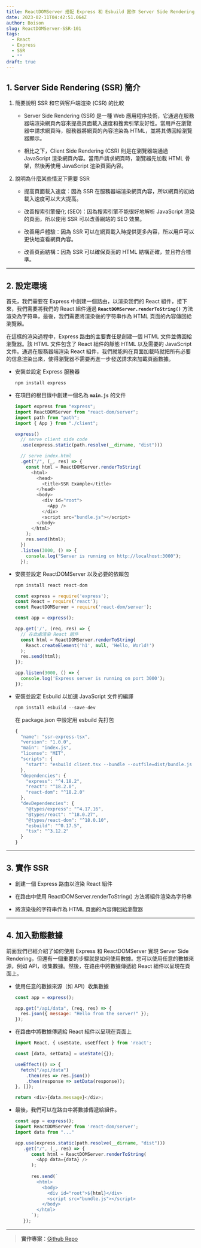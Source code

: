 ```yaml
---
title: ReactDOMServer 搭配 Express 和 Esbuild 實作 Server Side Rendering (SSR)
date: 2023-02-11T04:42:51.064Z
author: Boison
slug: ReactDOMServer-SSR-101
tags:
  - React
  - Express
  - SSR
  - ""
draft: true
---
```


## 1. Server Side Rendering (SSR) 簡介

1. 簡要說明 SSR 和它與客戶端渲染 (CSR) 的比較

   * Server Side Rendering (SSR) 是一種 Web 應用程序技術，它通過在服務器端渲染網頁內容來提高頁面載入速度和搜索引擎友好性。當用戶在瀏覽器中請求網頁時，服務器將網頁的內容渲染為 HTML，並將其傳回給瀏覽器顯示。

   * 相比之下，Client Side Rendering (CSR) 則是在瀏覽器端通過 JavaScript 渲染網頁內容。當用戶請求網頁時，瀏覽器先加載 HTML 骨架，然後再使用 JavaScript 渲染頁面內容。

2. 說明為什麼某些情況下需要 SSR

   * 提高頁面載入速度：因為 SSR 在服務器端渲染網頁內容，所以網頁的初始載入速度可以大大提高。

   * 改善搜索引擎優化 (SEO)：因為搜索引擎不能很好地解析 JavaScript 渲染的頁面，所以使用 SSR 可以改善網站的 SEO 效果。

   * 改善用戶體驗：因為 SSR 可以在網頁載入時提供更多內容，所以用戶可以更快地查看網頁內容。

   * 改善頁面結構：因為 SSR 可以確保頁面的 HTML 結構正確，並且符合標準。

---

## 2. 設定環境

首先，我們需要在 Express 中創建一個路由，以渲染我們的 React 組件，接下來，我們需要將我們的 React 組件通過 **`ReactDOMServer.renderToString()`** 方法渲染為字符串，最後，我們需要將渲染後的字符串作為 HTML 頁面的內容傳回給瀏覽器。

在這樣的渲染過程中，Express 路由的主要責任是創建一個 HTML 文件並傳回給瀏覽器。該 HTML 文件包含了 React 組件的靜態 HTML 以及需要的 JavaScript 文件。通過在服務器端渲染 React 組件，我們就能夠在頁面加載時就把所有必要的信息渲染出來，使得瀏覽器不需要再進一步發送請求來加載頁面數據。

* 安裝並設定 Express 服務器

  ```javascript
  npm install express
  ```

* 在項目的根目錄中創建一個名為 **`main.js`** 的文件

  ```javascript
  import express from "express";
  import ReactDOMServer from "react-dom/server";
  import path from "path";
  import { App } from "./client";
  
  express()
    // serve client side code
    .use(express.static(path.resolve(__dirname, "dist")))
  
    // serve index.html
    .get("/", (_, res) => {
      const html = ReactDOMServer.renderToString(
        <html>
          <head>
            <title>SSR Example</title>
          </head>
          <body>
            <div id="root">
              <App />
            </div>
            <script src="bundle.js"></script>
          </body>
        </html>
      );
      res.send(html);
    })
    .listen(3000, () => {
      console.log("Server is running on http://localhost:3000");
    });
  ```

* 安裝並設定 ReactDOMServer 以及必要的依賴包

  ```javascript
  npm install react react-dom
  ```

  ```javascript
  const express = require('express');
  const React = require('react');
  const ReactDOMServer = require('react-dom/server');
  
  const app = express();
  
  app.get('/', (req, res) => {
    // 在此處渲染 React 組件
    const html = ReactDOMServer.renderToString(
      React.createElement('h1', null, 'Hello, World!')
    );
    res.send(html);
  });
  
  app.listen(3000, () => {
    console.log('Express server is running on port 3000');
  });
  ```

* 安裝並設定 Esbuild 以加速 JavaScript 文件的編譯

  ```javascript
  npm install esbuild --save-dev
  ```

  在 package.json 中設定用 esbuild 先打包

  ```javascript
  {
    "name": "ssr-express-tsx",
    "version": "1.0.0",
    "main": "index.js",
    "license": "MIT",
    "scripts": {
      "start": "esbuild client.tsx --bundle --outfile=dist/bundle.js --allow-overwrite && tsx main.tsx"
    },
    "dependencies": {
      "express": "^4.18.2",
      "react": "^18.2.0",
      "react-dom": "^18.2.0"
    },
    "devDependencies": {
      "@types/express": "^4.17.16",
      "@types/react": "^18.0.27",
      "@types/react-dom": "^18.0.10",
      "esbuild": "^0.17.5",
      "tsx": "^3.12.2"
    }
  }
  ```

---

## 3. 實作 SSR

* 創建一個 Express 路由以渲染 React 組件

* 在路由中使用 ReactDOMServer.renderToString() 方法將組件渲染為字符串

* 將渲染後的字符串作為 HTML 頁面的內容傳回給瀏覽器

---

## 4. 加入動態數據

前面我們已經介紹了如何使用 Express 和 ReactDOMServer 實現 Server Side Rendering，但還有一個重要的步驟就是如何使用數據。您可以使用任意的數據來源，例如 API，收集數據。然後，在路由中將數據傳遞給 React 組件以呈現在頁面上。

* 使用任意的數據來源（如 API）收集數據

  ```javascript
  const app = express();
  
  app.get("/api/data", (req, res) => {
    res.json({ message: "Hello from the server!" });
  });
  ```

* 在路由中將數據傳遞給 React 組件以呈現在頁面上

  ```javascript
  import React, { useState, useEffect } from 'react';
  
  const [data, setData] = useState({});
  
  useEffect(() => {
    fetch("/api/data")
      .then(res => res.json())
      .then(response => setData(response));
  }, []);
  
  return <div>{data.message}</div>;
  ```

* 最後，我們可以在路由中將數據傳遞給組件。

  ```javascript
  const app = express();
  import ReactDOMServer from 'react-dom/server';
  import data from "..."
  
  app.use(express.static(path.resolve(__dirname, "dist")))
     .get("/", (_, res) => {
        const html = ReactDOMServer.renderToString(
          <App data={data} />
        );
      
        res.send(`
          <html>
            <body>
              <div id="root">${html}</div>
              <script src="bundle.js"></script>
            </body>
          </html>
        `);
     });
  ```

---

> **實作專案**：[Github Repo](https://github.com/BoisonChang/ssr-express-webpack)